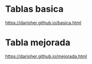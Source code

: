 # Tablas basica
 https://darioher.github.io/basica.html
 # Tabla mejorada
 https://darioher.github.io/mejorada.html
